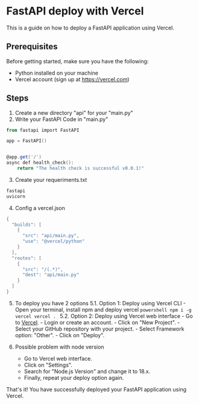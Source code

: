 # FastAPI deploy with Vercel

This is a guide on how to deploy a FastAPI application using Vercel.

## Prerequisites

Before getting started, make sure you have the following:

- Python installed on your machine
- Vercel account (sign up at https://vercel.com)

## Steps

1. Create a new directory "api" for your "main.py"
2. Write your FastAPI Code in "main.py"

```powershell
from fastapi import FastAPI

app = FastAPI()


@app.get('/')
async def health_check():
    return "The health check is successful v0.0.1!"
```

3. Create your requeriments.txt
```powershell
fastapi
uvicorn
```

4. Config a vercel.json
```powershell
{
  "builds": [
    {
      "src": "api/main.py",
      "use": "@vercel/python"
    }
  ],
  "routes": [
    {
      "src": "/(.*)",
      "dest": "api/main.py"
    }
  ]
}
```

5. To deploy you have 2 options
    5.1. Option 1: Deploy using Vercel CLI
        - Open your terminal, install npm and deploy vercel
        ```powershell
        npm i -g vercel
        vercel .
        ```
    5.2. Option 2: Deploy using Vercel web interface
        - Go to [Vercel](https://vercel.com/).
        - Login or create an account.
        - Click on "New Project".
        - Select your GitHub repository with your project.
        - Select Framework option: "Other".
        - Click on "Deploy".

6. Possible problem with node version
    - Go to Vercel web interface.
    - Click on "Settings".
    - Search for "Node.js Version" and change it to 18.x.
    - Finally, repeat your deploy option again.

That's it! You have successfully deployed your FastAPI application using Vercel.
